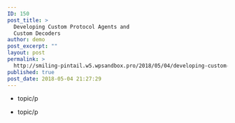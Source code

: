 ```yaml
---
ID: 150
post_title: >
  Developing Custom Protocol Agents and
  Custom Decoders
author: demo
post_excerpt: ""
layout: post
permalink: >
  http://smiling-pintail.w5.wpsandbox.pro/2018/05/04/developing-custom-protocol-agents-and-custom-decoders/
published: true
post_date: 2018-05-04 21:27:29
---
```

- topic/p

- topic/p